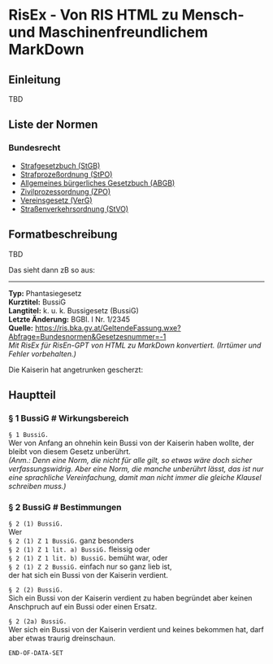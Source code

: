 # RisEx - Von RIS HTML zu Mensch- und Maschinenfreundlichem MarkDown

## Einleitung

TBD

## Liste der Normen

### Bundesrecht
* [Strafgesetzbuch (StGB)](https://github.com/clairexen/RisEx/blob/main/files/BG.StGB.toc.md)
* [Strafprozeßordnung (StPO)](https://github.com/clairexen/RisEx/blob/main/files/BG.StPO.toc.md)
* [Allgemeines bürgerliches Gesetzbuch (ABGB)](https://github.com/clairexen/RisEx/blob/main/files/BG.ABGB.toc.md)
* [Zivilprozessordnung (ZPO)](https://github.com/clairexen/RisEx/blob/main/files/BG.ZPO.toc.md)
* [Vereinsgesetz (VerG)](https://github.com/clairexen/RisEx/blob/main/files/BG.VerG.toc.md)
* [Straßenverkehrsordnung (StVO)](https://github.com/clairexen/RisEx/blob/main/files/BG.StVO.toc.md)

## Formatbeschreibung

TBD

Das sieht dann zB so aus:

----

**Typ:** Phantasiegesetz  
**Kurztitel:** BussiG  
**Langtitel:** k. u. k. Bussigesetz (BussiG)  
**Letzte Änderung:** BGBl. I Nr. 1/2345  
**Quelle:** https://ris.bka.gv.at/GeltendeFassung.wxe?Abfrage=Bundesnormen&Gesetzesnummer=-1  
*Mit RisEx für RisEn-GPT von HTML zu MarkDown konvertiert. (Irrtümer und Fehler vorbehalten.)*

Die Kaiserin hat angetrunken gescherzt:

## Hauptteil

### § 1 BussiG # Wirkungsbereich

`§ 1 BussiG.`  
Wer von Anfang an ohnehin kein Bussi von der Kaiserin haben wollte, der bleibt von diesem Gesetz unberührt.  
*(Anm.: Denn eine Norm, die nicht für alle gilt, so etwas wäre doch sicher verfassungswidrig. Aber eine
Norm, die manche unberührt lässt, das ist nur eine sprachliche Vereinfachung, damit man nicht immer die gleiche
Klausel schreiben muss.)*

### § 2 BussiG # Bestimmungen

`§ 2 (1) BussiG.`  
Wer  
`§ 2 (1) Z 1 BussiG.`
ganz besonders  
`§ 2 (1) Z 1 lit. a) BussiG.`
fleissig oder  
`§ 2 (1) Z 1 lit. b) BussiG.`
bemüht war, oder  
`§ 2 (1) Z 2 BussiG.`
einfach nur so ganz lieb ist,  
der hat sich ein Bussi von der Kaiserin verdient.

`§ 2 (2) BussiG.`  
Sich ein Bussi von der Kaiserin verdient zu haben begründet aber keinen Anschpruch auf ein Bussi oder einen Ersatz.

`§ 2 (2a) BussiG.`  
Wer sich ein Bussi von der Kaiserin verdient und keines bekommen hat, darf aber etwas traurig dreinschaun.

`END-OF-DATA-SET`
